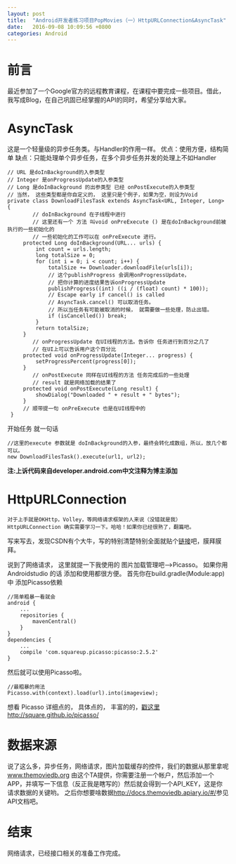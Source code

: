 ```yaml
---
layout: post
title:  "Android开发者练习项目PopMovies（一）HttpURLConnection&AsyncTask"
date:   2016-09-08 10:09:56 +0800
categories: Android
---
```


# 前言

最近参加了一个Google官方的远程教育课程，在课程中要完成一些项目。借此，我写成Blog，在自己巩固已经掌握的API的同时，希望分享给大家。

# AsyncTask

这是一个轻量级的异步任务类。与Handler的作用一样。
优点：使用方便，结构简单
缺点：只能处理单个异步任务，在多个异步任务并发的处理上不如Handler

```
// URL 是doInBackground的入参类型
// Integer 是onProgressUpdate的入参类型
// Long 是doInBackground 的出参类型 已经 onPostExecute的入参类型
// 当然， 这些类型都是你自定义的， 这里只是个例子，如果为空，则设为Void
private class DownloadFilesTask extends AsyncTask<URL, Integer, Long> {
		// doInBackground 在子线程中进行 
		// 这里还有一个 方法 叫void onPreExecute () 是在doInBackground前被执行的一些初始化的
		// 一些初始化的工作可以在 onPreExecute 进行。
     protected Long doInBackground(URL... urls) {
         int count = urls.length;
         long totalSize = 0;
         for (int i = 0; i < count; i++) {
             totalSize += Downloader.downloadFile(urls[i]);
             // 这个publishProgress 会调用onProgressUpdate，
             // 把你计算的进度结果告诉onProgressUpdate
             publishProgress((int) ((i / (float) count) * 100));
             // Escape early if cancel() is called
             // AsyncTask.cancel() 可以取消任务。
             // 所以当任务有可能被取消的时候， 就需要做一些处理，防止出错。
             if (isCancelled()) break;
         }
         return totalSize;
     }
		// onProgressUpdate 在UI线程的方法。告诉你 任务进行到百分之几了
		// 在UI上可以告诉用户这个百分比
     protected void onProgressUpdate(Integer... progress) {
         setProgressPercent(progress[0]);
     }
		// onPostExecute 同样在UI线程的方法 任务完成后的一些处理
		// result 就是网络加载的结果了
     protected void onPostExecute(Long result) {
         showDialog("Downloaded " + result + " bytes");
     }
     // 顺带提一句 onPreExecute 也是在UI线程中的
 }
```
开始任务 就一句话

```
//这里的execute 参数就是 doInBackground的入参，最终会转化成数组，所以，放几个都可以。
new DownloadFilesTask().execute(url1, url2);
```
**注:上诉代码来自developer.android.com中文注释为博主添加**

# HttpURLConnection

`对于上手就是OKHttp，Volley，等网络请求框架的人来说（没错就是我）HttpURLConnection 确实需要学习一下。哈哈！如果你已经很熟了，翻篇吧。`

写来写去，发现CSDN有个大牛，写的特别清楚特别全面就贴个[链接](http://blog.csdn.net/woxueliuyun/article/details/43267365)吧，膜拜膜拜。

说到了网络请求， 这里就提一下我使用的 图片加载管理吧-->Picasso。
如果你用 Androidstudio 的话 添加和使用都很方便。
首先你在build.gradle(Module:app)中 添加Picasso依赖

```
//简单粗暴一看就会
android {
    ...
    repositories {
        mavenCentral()
    }
}
dependencies {
    ...
    compile 'com.squareup.picasso:picasso:2.5.2'
}
```

然后就可以使用Picasso啦。

```
//最粗暴的用法
Picasso.with(context).load(url).into(imageview);
```
想看 Picasso 详细点的， 具体点的， 丰富的的，[戳这里](http://square.github.io/picasso/)<http://square.github.io/picasso/>

# 数据来源

说了这么多，异步任务，网络请求，图片加载缓存的控件，我们的数据从那里拿呢
www.themoviedb.org 由这个TA提供，你需要注册一个帐户，然后添加一个APP，并填写一下信息（反正我是瞎写的）然后就会得到一个API_KEY，这是你请求数据的关键哟。
之后你想要啥数据<http://docs.themoviedb.apiary.io/#/>参见API文档吧。

# 结束

网络请求，已经接口相关的准备工作完成。



